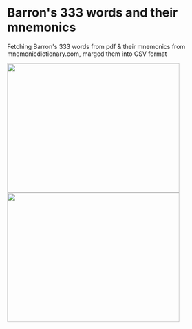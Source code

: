# Barron's 333 words and their mnemonics
Fetching Barron's 333 words from pdf &amp; their mnemonics from mnemonicdictionary.com, marged them into CSV format


<p>
<a href="url"><img src="https://user-images.githubusercontent.com/38793982/67941745-88648780-fc00-11e9-914f-c8d7708a8d19.PNG" align="left" height="300" width="400" ></a> <a href="url"><img src="https://user-images.githubusercontent.com/38793982/65913515-e4fe3800-e3f1-11e9-953d-1596f6087896.png" align="left" height="300" width="400" ></a>
 </p>
